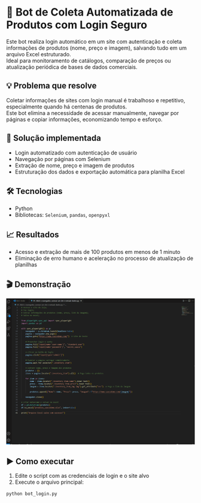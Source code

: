 # 🛒 Bot de Coleta Automatizada de Produtos com Login Seguro

Este bot realiza login automático em um site com autenticação e coleta informações de produtos (nome, preço e imagem), salvando tudo em um arquivo Excel estruturado.  
Ideal para monitoramento de catálogos, comparação de preços ou atualização periódica de bases de dados comerciais.

## 💡 Problema que resolve
Coletar informações de sites com login manual é trabalhoso e repetitivo, especialmente quando há centenas de produtos.  
Este bot elimina a necessidade de acessar manualmente, navegar por páginas e copiar informações, economizando tempo e esforço.

## 🚀 Solução implementada
- Login automatizado com autenticação de usuário
- Navegação por páginas com Selenium
- Extração de nome, preço e imagem de produtos
- Estruturação dos dados e exportação automática para planilha Excel

## 🛠️ Tecnologias
- Python
- Bibliotecas: `Selenium`, `pandas`, `openpyxl`

## 📈 Resultados
- Acesso e extração de mais de 100 produtos em menos de 1 minuto
- Eliminação de erro humano e aceleração no processo de atualização de planilhas

## 🎬 Demonstração
![Bot Web Scraping](./img/bot_login_demo.gif)

## ▶️ Como executar
1. Edite o script com as credenciais de login e o site alvo
2. Execute o arquivo principal:
```bash
python bot_login.py
